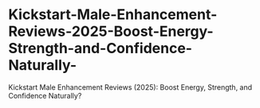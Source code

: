 # Kickstart-Male-Enhancement-Reviews-2025-Boost-Energy-Strength-and-Confidence-Naturally-
Kickstart Male Enhancement Reviews (2025): Boost Energy, Strength, and Confidence Naturally?
